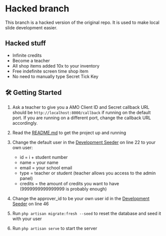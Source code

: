 # Hacked branch

This branch is a hacked version of the original repo. It is used to make local slide development easier.

## Hacked stuff

- Infinite credits
- Become a teacher
- All shop items added 10x to your inventory
- Free indefinite screen time shop item
- No need to manually type Secret Tick Key

## 🛠 Getting Started

1. Ask a teacher to give you a AMO Client ID and Secret callback URL should be `http://localhost:8000/callback` if running on the default port. If you are running on a different port, change the callback URL accordingly.

2. Read the [README.md](./README.md) to get the project up and running

3. Change the default user in the [Development Seeder](database\seeders\DevelopmentSeeder.php#L22) on line 22 to your own user:
    - id = i + student number
    - name = your name
    - email = your school email
    - type = teacher or student (teacher allows you access to the admin panel)
    - credits = the amount of credits you want to have (9999999999999999 is probably enough)

4. Change the approver_id to be your own user id in the [Development Seeder](database\seeders\DevelopmentSeeder.php#L46) on line 46

5. Run `php artisan migrate:fresh --seed` to reset the database and seed it with your user

6. Run `php artisan serve` to start the server
